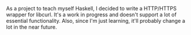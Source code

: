 As a project to teach myself Haskell, I decided to write a HTTP/HTTPS wrapper for libcurl. It's a work in progress and doesn't support a lot of essential functionality. Also, since I'm just learning, it'll probably change a lot in the near future.
